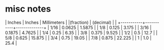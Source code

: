 
# misc notes

|  Inches   | Inches    |  Millimeters |
|(fraction) | (decimal) |              | 
+-----------+-----------+--------------+
|    1/16   |    0.0625 | 1.5875       |
|    1/8    |    0.125  | 3.175        |
|    3/16   |    0.1875 | 4.7625       |
|    1/4    |    0.25   | 6.35         |
|    3/8    |    0.375  | 9.525        |
|    1/2    |    0.5    | 12.7         |
|    5/8    |    0.625  | 15.875       |
|    3/4    |    0.75   | 19.05        |
|    7/8    |    0.875  | 22.225       |
|    1      |    1.0    | 25.4         |


